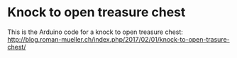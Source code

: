 # Knock to open treasure chest
This is the Arduino code for a knock to open treasure chest: http://blog.roman-mueller.ch/index.php/2017/02/01/knock-to-open-trasure-chest/
